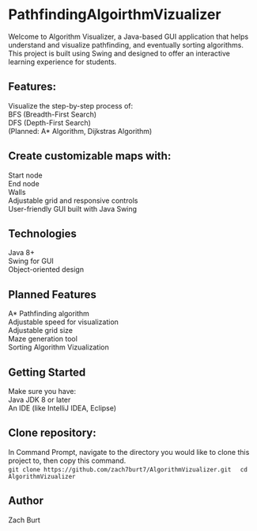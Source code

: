 # PathfindingAlgoirthmVizualizer
Welcome to Algorithm Visualizer, a Java-based GUI application that helps understand and visualize pathfinding, and eventually sorting algorithms. This project is built using Swing and designed to offer an interactive learning experience for students.

## Features:
Visualize the step-by-step process of:  
BFS (Breadth-First Search)  
DFS (Depth-First Search)  
(Planned: A* Algorithm, Dijkstras Algorithm)  

## Create customizable maps with:  
Start node  
End node  
Walls  
Adjustable grid and responsive controls  
User-friendly GUI built with Java Swing  

## Technologies  
Java 8+  
Swing for GUI  
Object-oriented design  

## Planned Features  
A* Pathfinding algorithm  
Adjustable speed for visualization  
Adjustable grid size  
Maze generation tool  
Sorting Algorithm Vizualization  

## Getting Started  
Make sure you have:  
Java JDK 8 or later  
An IDE (like IntelliJ IDEA, Eclipse)  

## Clone repository:  
In Command Prompt, navigate to the directory you would like to clone this project to, then copy this command.  
`git clone https://github.com/zach7burt7/AlgorithmVizualizer.git  `
`cd AlgorithmVizualizer  `


## Author  
Zach Burt  
